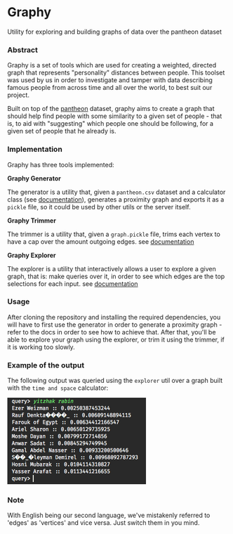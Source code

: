 # Graphy
Utility for exploring and building graphs of data over the pantheon dataset

### Abstract

Graphy is a set of tools which are used for creating a weighted, directed graph that represents "personality" distances between people. This toolset was used by us in order to investigate and tamper with data describing famous people from across time and all over the world, to best suit our project.

Built on top of the [pantheon](http://pantheon.media.mit.edu/) dataset, graphy aims to create a graph that should help find people with some similarity to a given set of people - that is, to aid with "suggesting" which people one should be following, for a given set of people that he already is.

### Implementation

Graphy has three tools implemented:

**Graphy Generator**

The generator is a utility that, given a `pantheon.csv` dataset and a calculator class (see [documentation](https://github.com/illBeRoy/famous-quote-feed-data-explorer/blob/master/generator.py)), generates a proximity graph and exports it as a `pickle` file, so it could be used by other utils or the server itself.

**Graphy Trimmer**

The trimmer is a utility that, given a `graph.pickle` file, trims each vertex to have a cap over the amount outgoing edges. see [documentation](https://github.com/illBeRoy/famous-quote-feed-data-explorer/blob/master/trimmer.py)

**Graphy Explorer**

The explorer is a utility that interactively allows a user to explore a given graph, that is: make queries over it, in order to see which edges are the top selections for each input. see [documentation](https://github.com/illBeRoy/famous-quote-feed-data-explorer/blob/master/explorer.py)

### Usage

After cloning the repository and installing the required dependencies, you will have to first use the generator in order to generate a proximity graph - refer to the docs in order to see how to achieve that. After that, you'll be able to explore your graph using the explorer, or trim it using the trimmer, if it is working too slowly.

### Example of the output

The following output was queried using the `explorer` util over a graph built with the `time and space` calculator:

![example](explorer.png)



### Note

With English being our second language, we've mistakenly referred to 'edges' as 'vertices' and vice versa. Just switch them in you mind.
